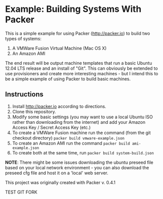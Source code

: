 Example:  Building Systems With Packer
==============

This is a simple example for using Packer (http://packer.io) to build two types of systems:

1.  A VMWare Fusion Virtual Machine (Mac OS X)
2.  An Amazon AMI

The end result will be output machine templates that run a basic Ubuntu 12.04 LTS release and an install of "Git".  This can obviously be extended to use provisioners and create more interesting machines - but I intend this to be a simple example of using Packer to build basic machines.

## Instructions

1.  Install http://packer.io according to directions.
1.  Clone this repository.
1.  Modify some basic settings (you may want to use a local Ubuntu ISO rather than downloading from the internet) and add your Amazon Access Key / Secret Access Key (etc.)
1.  To create a VMWare Fusion machine run the command (from the git checkout directory) `packer build vmware-example.json`
1.  To create an Amazon AMI run the command `packer build ami-example.json`
1.  To create both at the same time, run `packer build system-build.json`


**NOTE**:  There might be some issues downloading the ubuntu preseed file based on your local network environment - you can
also download the preseed cfg file and host it on a 'local' web server.

This project was originally created with Packer v. 0.4.1

TEST GIT FORK
